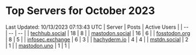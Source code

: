 # Top Servers for October 2023
Last Updated: 10/13/2023 07:13:43 UTC
| Server | Posts | Active Users |
| -- | -- | -- |
| [techhub.social](https://techhub.social/tags/PowerShell) | 18 | 8 |
| [mastodon.social](https://mastodon.social/tags/PowerShell) | 16 | 6 |
| [fosstodon.org](https://fosstodon.org/tags/PowerShell) | 8 | 5 |
| [infosec.exchange](https://infosec.exchange/tags/PowerShell) | 6 | 3 |
| [hachyderm.io](https://hachyderm.io/tags/PowerShell) | 4 | 4 |
| [mstdn.social](https://mstdn.social/tags/PowerShell) | 2 | 1 |
| [mastodon.uno](https://mastodon.uno/tags/PowerShell) | 1 | 1 |
